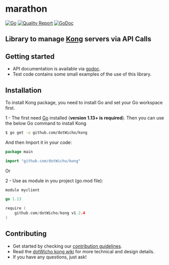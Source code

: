 # marathon

[![Go](https://github.com/dotWicho/kong/workflows/Go/badge.svg?branch=master)](https://github.com/dotWicho/kong)
[![Quality Report](https://goreportcard.com/badge/github.com/dotWicho/kong)](https://goreportcard.com/badge/github.com/dotWicho/kong)
[![GoDoc](https://godoc.org/github.com/dotWicho/kong?status.svg)](https://pkg.go.dev/github.com/dotWicho/kong?tab=doc)

## Library to manage [Kong](https://konghq.com/) servers via API Calls

## Getting started

- API documentation is available via [godoc](https://godoc.org/github.com/dotWicho/kong).
- Test code contains some small examples of the use of this library.

## Installation

To install Kong package, you need to install Go and set your Go workspace first.

1 - The first need [Go](https://golang.org/) installed (**version 1.13+ is required**).
Then you can use the below Go command to install Kong

```bash
$ go get -u github.com/dotWicho/kong
```

And then Import it in your code:

``` go
package main

import "github.com/dotWicho/kong"
```
Or

2 - Use as module in you project (go.mod file):

``` go
module myclient

go 1.13

require (
	github.com/dotWicho/kong v1.2.4
)
```

## Contributing

- Get started by checking our [contribution guidelines](https://github.com/dotWicho/kong/blob/master/CONTRIBUTING.md).
- Read the [dotWicho kong wiki](https://github.com/dotWicho/kong/wiki) for more technical and design details.
- If you have any questions, just ask!

